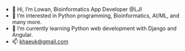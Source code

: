 - 👋 Hi, I’m Lowan, Bioinformatics App Developer @LJI
- 👀 I’m interested in Python programming, Bioinformatics, AI/ML, and many more.
- 🌱 I’m currently learning Python web development with Django and Angular.
- 📫 khaeuk@gmail.com

<!---
khaeuk/khaeuk is a ✨ special ✨ repository because its `README.md` (this file) appears on your GitHub profile.
You can click the Preview link to take a look at your changes.
--->
